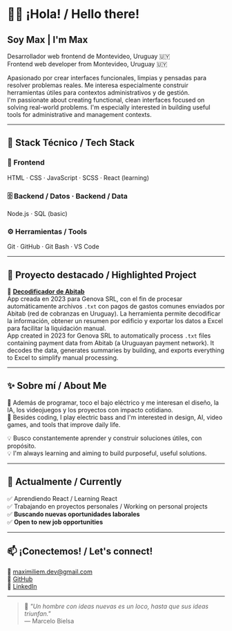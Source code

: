 # 👋🏻 ¡Hola! / Hello there!

## Soy Max | I'm Max

Desarrollador web frontend de Montevideo, Uruguay 🇺🇾  
Frontend web developer from Montevideo, Uruguay 🇺🇾

Apasionado por crear interfaces funcionales, limpias y pensadas para resolver problemas reales. Me interesa especialmente construir herramientas útiles para contextos administrativos y de gestión.  
I'm passionate about creating functional, clean interfaces focused on solving real-world problems. I'm especially interested in building useful tools for administrative and management contexts.

---

## 🧰 Stack Técnico / Tech Stack

### 🎨 Frontend  
HTML · CSS · JavaScript · SCSS · React (learning)

### 🗄️ Backend / Datos · Backend / Data  
Node.js · SQL (basic)

### ⚙️ Herramientas / Tools  
Git · GitHub · Git Bash · VS Code

---

## 🧩 Proyecto destacado / Highlighted Project

🔎 **[Decodificador de Abitab](https://github.com/Maximiliem/decodificador-abitab)**  
App creada en 2023 para Genova SRL, con el fin de procesar automáticamente archivos `.txt` con pagos de gastos comunes enviados por Abitab (red de cobranzas en Uruguay). La herramienta permite decodificar la información, obtener un resumen por edificio y exportar los datos a Excel para facilitar la liquidación manual.  
App created in 2023 for Genova SRL to automatically process `.txt` files containing payment data from Abitab (a Uruguayan payment network). It decodes the data, generates summaries by building, and exports everything to Excel to simplify manual processing.

---

## ✨ Sobre mí / About Me

🎸 Además de programar, toco el bajo eléctrico y me interesan el diseño, la IA, los videojuegos y los proyectos con impacto cotidiano.  
🎸 Besides coding, I play electric bass and I'm interested in design, AI, video games, and tools that improve daily life.

💡 Busco constantemente aprender y construir soluciones útiles, con propósito.  
💡 I'm always learning and aiming to build purposeful, useful solutions.

---

## 📍 Actualmente / Currently

✅ Aprendiendo React / Learning React  
✅ Trabajando en proyectos personales / Working on personal projects  
✅ **Buscando nuevas oportunidades laborales**  
✅ **Open to new job opportunities**

---

## 📫 ¡Conectemos! / Let's connect!

📧 maximiliem.dev@gmail.com  
🐙 [GitHub](https://github.com/Maximiliem)  
💼 [LinkedIn](https://www.linkedin.com/in/maximiliano-bertta-borges/) 

---

> 💬 *"Un hombre con ideas nuevas es un loco, hasta que sus ideas triunfan."*  
> — Marcelo Bielsa
